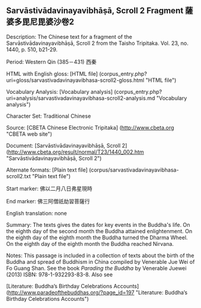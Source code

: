 ## Sarvāstivādavinayavibhāṣā, Scroll 2 Fragment 薩婆多毘尼毘婆沙卷2 

Description: The Chinese text for a fragment of the Sarvāstivādavinayavibhāṣā, Scroll 2 from the Taisho Tripitaka. Vol. 23, no. 1440, p. 510, b21-29.

Period: Western Qin (385－431) 西秦

HTML with English gloss: [HTML file] (corpus_entry.php?uri=gloss/sarvastivadavinayavibhasa-scroll2-gloss.html "HTML file")

Vocabulary Analysis: [Vocabulary analysis] (corpus_entry.php?uri=analysis/sarvastivadavinayavibhasa-scroll2-analysis.md "Vocabulary analysis")

Character Set: Traditional Chinese

Source: [CBETA Chinese Electronic Tripitaka] (http://www.cbeta.org "CBETA web site")

Document: [Sarvāstivādavinayavibhāṣā, Scroll 2] (http://www.cbeta.org/result/normal/T23/1440_002.htm "Sarvāstivādavinayavibhāṣā, Scroll 2")

Alternate formats: [Plain text file] (corpus/sarvastivadavinayavibhasa-scroll2.txt "Plain text file")

Start marker: 佛以二月八日弗星現時

End marker: 佛三阿僧祇劫習菩薩行

English translation: none

Summary: The texts gives the dates for key events in the Buddha's life. On the eighth day of the second month the Buddha attained enlightenment. On the eighth day of the eighth month the Buddha turned the Dharma Wheel. On the eighth day of the eighth month the Buddha reached Nirvana.

Notes: This passage is included in a collection of texts about the birth of the Buddha and spread of Buddhism in China compiled by Venerable Jue Wei of Fo Guang Shan. See the book <em>Parading the Buddha</em> by  Venerable Juewei (2013) ISBN: 978-1-932293-83-8. Also see

[Literature: Buddha’s Birthday Celebrations Accounts] (http://www.paradeofthebuddhas.org/?page_id=197 "Literature: Buddha’s Birthday Celebrations Accounts")

